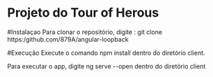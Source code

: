 # Projeto do Tour of Herous

#Instalaçao
Para clonar o repositório, digite : git clone https:/github.com/879A/angular-loopback

#Execução
Execute o comando npm install dentro do diretório client.

Para executar o app, digite ng serve --open dentro do diretório client